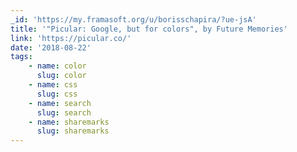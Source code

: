 ```yaml
---
_id: 'https://my.framasoft.org/u/borisschapira/?ue-jsA'
title: '"Picular: Google, but for colors", by Future Memories'
link: 'https://picular.co/'
date: '2018-08-22'
tags:
    - name: color
      slug: color
    - name: css
      slug: css
    - name: search
      slug: search
    - name: sharemarks
      slug: sharemarks
---
```


<div class="markdown"><p></p></div>

